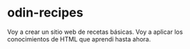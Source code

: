 # odin-recipes
Voy a crear un sitio web de recetas básicas.
Voy a aplicar los conocimientos de HTML que aprendi hasta ahora.
